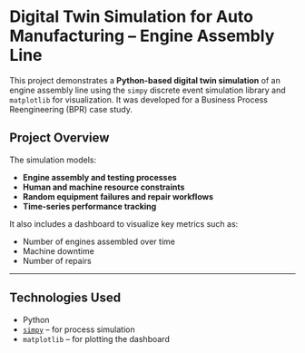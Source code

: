 # Digital Twin Simulation for Auto Manufacturing – Engine Assembly Line

This project demonstrates a **Python-based digital twin simulation** of an engine assembly line using the `simpy` discrete event simulation library and `matplotlib` for visualization. It was developed for a Business Process Reengineering (BPR) case study.

## Project Overview

The simulation models:
- **Engine assembly and testing processes**
- **Human and machine resource constraints**
- **Random equipment failures and repair workflows**
- **Time-series performance tracking**

It also includes a dashboard to visualize key metrics such as:
- Number of engines assembled over time
- Machine downtime
- Number of repairs

---

## Technologies Used

- Python 
- [`simpy`](https://simpy.readthedocs.io/en/latest/) – for process simulation
- `matplotlib` – for plotting the dashboard


